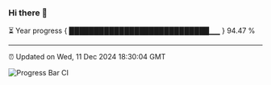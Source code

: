 ### Hi there 👋

⏳ Year progress { ████████████████████████████▁▁ } 94.47 %

---

⏰ Updated on Wed, 11 Dec 2024 18:30:04 GMT

![Progress Bar CI](https://github.com/liununu/liununu/workflows/Progress%20Bar%20CI/badge.svg)
